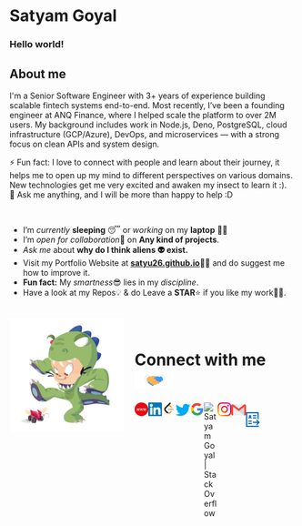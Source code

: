 # Satyam Goyal

<!--
    &nbsp; [![HitCount](http://hits.dwyl.com/SatYu26/SatYu26.svg)](http://hits.dwyl.com/SatYu26/SatYu26)
-->

### Hello world!

<h2>About me</h2>

<p>
I'm a Senior Software Engineer with 3+ years of experience building scalable fintech systems end-to-end. Most recently, I’ve been a founding engineer at ANQ Finance, where I helped scale the platform to over 2M users. My background includes work in Node.js, Deno, PostgreSQL, cloud infrastructure (GCP/Azure), DevOps, and microservices — with a strong focus on clean APIs and system design.
    
⚡ Fun fact: I love to connect with people and learn about their journey, it helps me to open up my mind to different perspectives on various domains. New technologies get me very excited and awaken my insect to learn it :).  
💬 Ask me anything, and I will be more than happy to help :D
</p>

<br>

- I’m _currently_ **sleeping** 😴 or _working_ on my **laptop** 👨‍💻
- I’m *open for collaboration*🧠 on **Any kind of projects**.
- _Ask me_ about **why do I think aliens 👽 exist.**
- Visit my Portfolio Website at <a href="https://satyu26.github.io/"><b>satyu26.github.io</b></a>👨‍💻 and do suggest me how to improve it.
- **Fun fact:** My *smartness*😎 lies in my _discipline_.
- Have a look at my Repos💡 & do Leave a **STAR**⭐️ if you like my work👨‍💻.
  <br>

<br>

<img src="https://github.com/SatYu26/SatYu26/blob/master/Assets/dinotocat.png" alt="dinotocat" style="float: left; margin-right: 20px;" width="200px" />

<br>

# Connect with me<img src="https://github.com/SatYu26/SatYu26/blob/master/Assets/Handshake.gif" height="32px">

  <a href="https://satyu26.github.io">
    <img align="left" alt="Satyam Goyal | Portfolio" width="24px" src="https://github.com/SatYu26/SatYu26/blob/master/Assets/www.svg" />
  <a href="https://www.linkedin.com/in/satyu26/">
    <img align="left" alt="Satyam Goyal | Linkedin" width="24px" src="https://github.com/SatYu26/SatYu26/blob/master/Assets/Linkedin.svg" />
  </a> &nbsp;&nbsp;
  <a href="https://leetcode.com/satyu/">
    <img align="left" alt="Satyam Goyal | Instagram" width="24px" src="https://github.com/SatYu26/SatYu26/blob/master/Assets/leetcode.png" />
  </a> &nbsp;&nbsp;
  <a href="https://twitter.com/SatyuGoyal">
    <img align="left" alt="Satyam Goyal | Twitter" width="26px" src="https://github.com/SatYu26/SatYu26/blob/master/Assets/Twitter.svg" />
  </a> &nbsp;&nbsp;
  <a href="https://g.dev/SatYu">
    <img align="left" alt="Satyam Goyal | Google" width="24px" src="https://github.com/SatYu26/SatYu26/blob/master/Assets/google.png" />
  </a> &nbsp;&nbsp;
  <a href="https://stackoverflow.com/users/12520169/satyam-goyal">
    <img align="left" alt="Satyam Goyal | Stack Overflow" width="24px" src="https://github.com/SatYu26/SatYu26/blob/master/Assets/stack.svg" />
  </a> &nbsp;&nbsp;
  <a href="https://www.instagram.com/satyam.goyal_/">
    <img align="left" alt="Satyam Goyal | Instagram" width="24px" src="https://github.com/SatYu26/SatYu26/blob/master/Assets/Instagram.svg" />
  </a> &nbsp;&nbsp;
  <a href="mailto:satyamgoyal008@gmail.com">
    <img align="left" alt="Satyam Goyal | Gmail" width="26px" src="https://github.com/SatYu26/SatYu26/blob/master/Assets/Gmail.svg" />
  </a> &nbsp;&nbsp;
  <a href="https://drive.google.com/file/d/15KasRRF-dGRDHHxTLptFjMCZBk37zIUe/view?usp=sharing">
    <img align="left" alt="Satyam Goyal | Gmail" width="24px" src="https://github.com/SatYu26/SatYu26/blob/master/Assets/resume.png" />
  </a> &nbsp;&nbsp;
